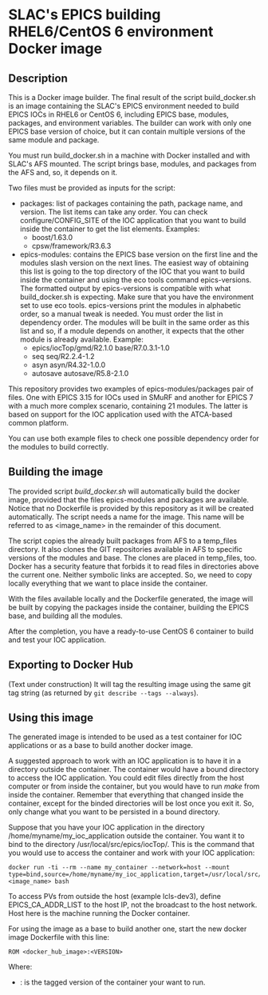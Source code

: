 # SLAC's EPICS building RHEL6/CentOS 6 environment Docker image

## Description

This is a Docker image builder. The final result of the script build_docker.sh is an image containing the SLAC's EPICS environment needed to build EPICS IOCs in RHEL6 or CentOS 6, including EPICS base, modules, packages, and environment variables. The builder can work with only one EPICS base version of choice, but it can contain multiple versions of the same module and package.

You must run build_docker.sh in a machine with Docker installed and with SLAC's AFS mounted. The script brings base, modules, and packages from the AFS and, so, it depends on it.

Two files must be provided as inputs for the script:
- packages: list of packages containing the path, package name, and version. The list items can take any order. You can check configure/CONFIG_SITE of the IOC application that you want to build inside the container to get the list elements. Examples:
  - boost/1.63.0
  - cpsw/framework/R3.6.3
- epics-modules: contains the EPICS base version on the first line and the modules slash version on the next lines. The easiest way of obtaining this list is going to the top directory of the IOC that you want to build inside the container and using the eco tools command epics-versions. The formatted output by epics-versions is compatible with what build_docker.sh is expecting. Make sure that you have the environment set to use eco tools. epics-versions print the modules in alphabetic order, so a manual tweak is needed. You must order the list in dependency order. The modules will be built in the same order as this list and so, if a module depends on another, it expects that the other module is already available. Example:
   -   epics/iocTop/gmd/R2.1.0             base/R7.0.3.1-1.0
   -   seq                 seq/R2.2.4-1.2
   -   asyn                asyn/R4.32-1.0.0
   -   autosave            autosave/R5.8-2.1.0

This repository provides two examples of epics-modules/packages pair of files. One with EPICS 3.15 for IOCs used in SMuRF and another for EPICS 7 with a much more complex scenario, containing 21 modules. The latter is based on support for the IOC application used with the ATCA-based common platform.

You can use both example files to check one possible dependency order for the modules to build correctly.

## Building the image

The provided script *build_docker.sh* will automatically build the docker image, provided that the files epics-modules and packages are available. Notice that no Dockerfile is provided by this repository as it will be created automatically. The script needs a name for the image. This name will be referred to as <image_name> in the remainder of this document.

The script copies the already built packages from AFS to a temp_files directory. It also clones the GIT repositories available in AFS to specific versions of the modules and base. The clones are placed in temp_files, too. Docker has a security feature that forbids it to read files in directories above the current one. Neither symbolic links are accepted. So, we need to copy locally everything that we want to place inside the container.

With the files available locally and the Dockerfile generated, the image will be built by copying the packages inside the container, building the EPICS base, and building all the modules.

After the completion, you have a ready-to-use CentOS 6 container to build and test your IOC application.

## Exporting to Docker Hub
(Text under construction)
It will tag the resulting image using the same git tag string (as returned by `git describe --tags --always`).

## Using this image

The generated image is intended to be used as a test container for IOC applications or as a base to build another docker image. 

A suggested approach to work with an IOC application is to have it in a directory outside the container. The container would have a bound directory to access the IOC application. You could edit files directly from the host computer or from inside the container, but you would have to run *make* from inside the container. Remember that everything that changed inside the container, except for the binded directories will be lost once you exit it. So, only change what you want to be persisted in a bound directory.

Suppose that you have your IOC application in the directory /home/myname/my_ioc_application outside the container. You want it to bind to the directory /usr/local/src/epics/iocTop/. This is the command that you would use to access the container and work with your IOC application:

```
docker run -ti --rm --name my_container --network=host --mount type=bind,source=/home/myname/my_ioc_application,target=/usr/local/src/epics/iocTop/ <image_name> bash
```

To access PVs from outside the host (example lcls-dev3), define EPICS_CA_ADDR_LIST to the host IP, not the broadcast to the host network. Host here is the machine running the Docker container.

For using the image as a base to build another one, start the new docker image Dockerfile with this line:

```
ROM <docker_hub_image>:<VERSION>
```

Where:
- **<VERSION>**: is the tagged version of the container your want to run. 
